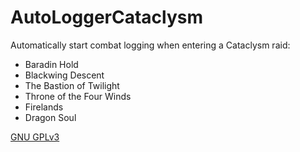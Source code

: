 # AutoLoggerCataclysm

Automatically start combat logging when entering a Cataclysm raid:

- Baradin Hold
- Blackwing Descent
- The Bastion of Twilight
- Throne of the Four Winds
- Firelands
- Dragon Soul

[GNU GPLv3](LICENSE)